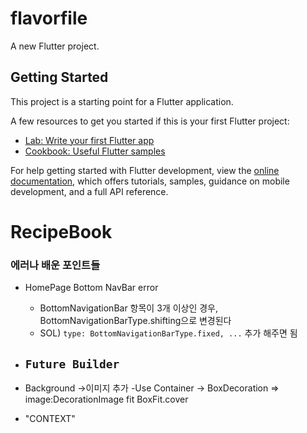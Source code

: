 # flavorfile

A new Flutter project.

## Getting Started

This project is a starting point for a Flutter application.

A few resources to get you started if this is your first Flutter project:

- [Lab: Write your first Flutter app](https://docs.flutter.dev/get-started/codelab)
- [Cookbook: Useful Flutter samples](https://docs.flutter.dev/cookbook)

For help getting started with Flutter development, view the
[online documentation](https://docs.flutter.dev/), which offers tutorials,
samples, guidance on mobile development, and a full API reference.

# RecipeBook

### 에러나 배운 포인트들

- HomePage Bottom NavBar error

  - BottomNavigationBar 항목이 3개 이상인 경우, BottomNavigationBarType.shifting으로 변경된다
  - SOL)
    `type: BottomNavigationBarType.fixed, ...` 추가 해주면 됨

- ## `Future Builder`

- Background ->이미지 추가
  -Use Container -> BoxDecoration => image:DecorationImage fit BoxFit.cover
- "CONTEXT"
